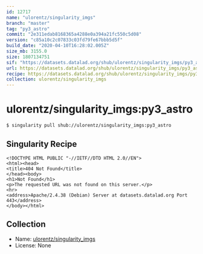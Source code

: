 ```yaml
---
id: 12717
name: "ulorentz/singularity_imgs"
branch: "master"
tag: "py3_astro"
commit: "2e311edab8168365a4288e0a394a21fc550c5d08"
version: "c85a10c2c07833c03fd79fe67bbb5d5f"
build_date: "2020-04-10T16:28:02.005Z"
size_mb: 3155.0
size: 1807134751
sif: "https://datasets.datalad.org/shub/ulorentz/singularity_imgs/py3_astro/2020-04-10-2e311eda-c85a10c2/c85a10c2c07833c03fd79fe67bbb5d5f.sif"
url: https://datasets.datalad.org/shub/ulorentz/singularity_imgs/py3_astro/2020-04-10-2e311eda-c85a10c2/
recipe: https://datasets.datalad.org/shub/ulorentz/singularity_imgs/py3_astro/2020-04-10-2e311eda-c85a10c2/Singularity
collection: ulorentz/singularity_imgs
---
```


# ulorentz/singularity_imgs:py3_astro

```bash
$ singularity pull shub://ulorentz/singularity_imgs:py3_astro
```

## Singularity Recipe

```singularity
<!DOCTYPE HTML PUBLIC "-//IETF//DTD HTML 2.0//EN">
<html><head>
<title>404 Not Found</title>
</head><body>
<h1>Not Found</h1>
<p>The requested URL was not found on this server.</p>
<hr>
<address>Apache/2.4.38 (Debian) Server at datasets.datalad.org Port 443</address>
</body></html>
```

## Collection

 - Name: [ulorentz/singularity_imgs](https://github.com/ulorentz/singularity_imgs)
 - License: None

